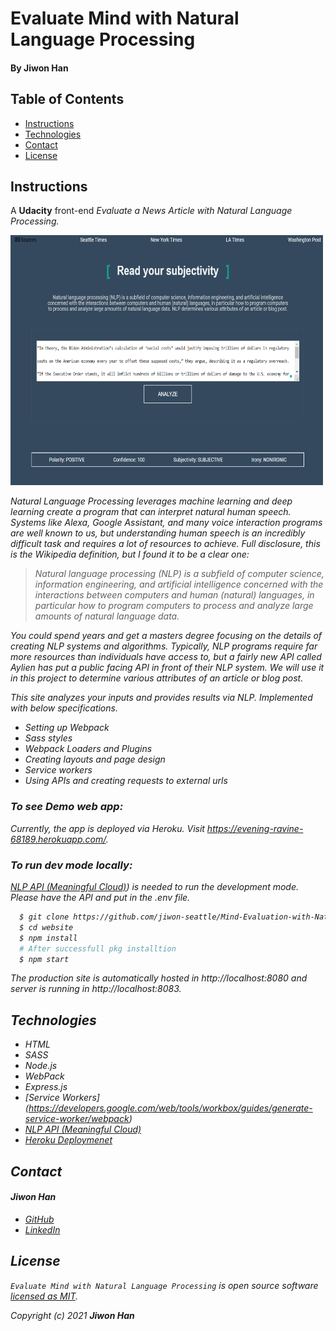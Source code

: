 # Evaluate Mind with Natural Language Processing

#### By **Jiwon Han**

## Table of Contents

* [Instructions](#instructions)
* [Technologies](#Technologies)
* [Contact](#Contact)
* [License](#License)

## Instructions

A <strong>Udacity</strong> front-end <em> Evaluate a News Article with Natural Language Processing. <br/>

<img src="img/screenshot1.png" width="500px" height="400px" /> 

Natural Language Processing leverages machine learning and deep learning create a program that can interpret natural human speech. Systems like Alexa, Google Assistant, and many voice interaction programs are well known to us, but understanding human speech is an incredibly difficult task and requires a lot of resources to achieve. Full disclosure, this is the Wikipedia definition, but I found it to be a clear one:

> Natural language processing (NLP) is a subfield of computer science, information engineering, and artificial intelligence
concerned with the interactions between computers and human (natural) languages, in particular how to program computers to
process and analyze large amounts of natural language data.

You could spend years and get a masters degree focusing on the details of creating NLP systems and algorithms. Typically, NLP programs require far more resources than individuals have access to, but a fairly new API called Aylien has put a public facing API in front of their NLP system. We will use it in this project to determine various attributes of an article or blog post.

This site analyzes your inputs and provides results via NLP. Implemented with below specifications. 

- Setting up Webpack
- Sass styles
- Webpack Loaders and Plugins
- Creating layouts and page design
- Service workers
- Using APIs and creating requests to external urls

### To see Demo web app:

Currently, the app is deployed via Heroku. Visit https://evening-ravine-68189.herokuapp.com/.

### To run dev mode locally:

[NLP API (Meaningful Cloud)](https://www.meaningcloud.com/developer/sentiment-analysis/doc/2.1/response)) is needed to run the development mode. Please have the API and put in the .env file. 

```bash
  $ git clone https://github.com/jiwon-seattle/Mind-Evaluation-with-Natural-Language-Processing.git
  $ cd website
  $ npm install  
  # After successfull pkg installtion
  $ npm start
```
The production site is automatically hosted in http://localhost:8080 and server is running in http://localhost:8083. 

## Technologies

- HTML
- SASS
- Node.js
- WebPack
- Express.js
- [Service Workers] (https://developers.google.com/web/tools/workbox/guides/generate-service-worker/webpack)
- [NLP API (Meaningful Cloud)](https://www.meaningcloud.com/developer/sentiment-analysis/doc/2.1/response)
- [Heroku Deploymenet](https://www.heroku.com/)

 ## Contact
  #### Jiwon Han
  * [GitHub](https://github.com/jiwon-seattle)
  * [LinkedIn](https://www.linkedin.com/in/jiwon1han/)

 ## License

 `Evaluate Mind with Natural Language Processing` is open source software [licensed as MIT][license].

 Copyright (c) 2021 **_Jiwon Han_**

 [license]: https://github.com/jiwon-seattle/Mind-Evaluation-with-Natural-Language-Processing/blob/master/LICENSE.md